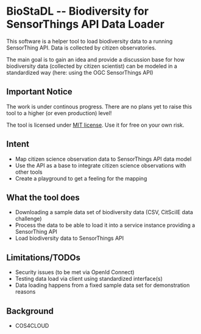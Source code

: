 # BioStaDL -- Biodiversity for SensorThings API Data Loader

This software is a helper tool to load biodiversity data to a running SensorThing API.
Data is collected by citizen observatories.

The main goal is to gain an idea and provide a discussion base for how biodiversity data
(collected by citizen scientist) can be modeled in a standardized way (here: using the
OGC SensorThings API)

## Important Notice

The work is under continous progress. There are no plans yet to raise this tool to a
higher (or even production) level!

The tool is licensed under [MIT license](LICENSE). Use it for free on your own risk.

## Intent

* Map citizen science observation data to SensorThings API data model
* Use the API as a base to integrate citizen science observations with other tools
* Create a playground to get a feeling for the mapping

## What the tool does

* Downloading a sample data set of biodiversity data (CSV, CitSciIE data challenge)
* Process the data to be able to load it into a service instance providing a SensorThing API
* Load biodiversity data to SensorThings API

## Limitations/TODOs

* Security issues (to be met via OpenId Connect)
* Testing data load via client using standardized interface(s)
* Data loading happens from a fixed sample data set for demonstration reasons

## Background

* COS4CLOUD

